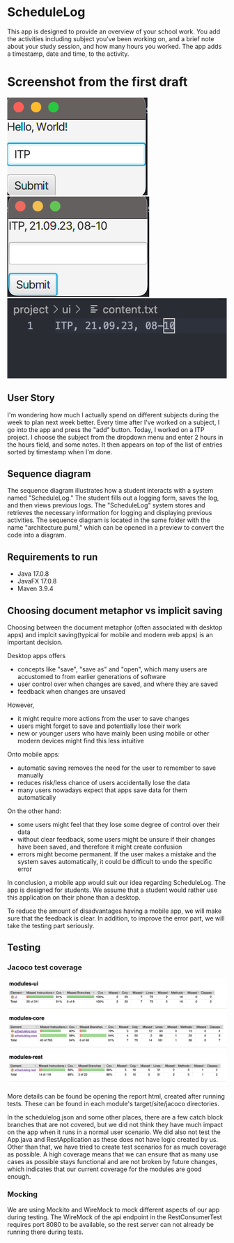# ScheduleLog
This app is designed to provide an overview of your school work. You add the activities including subject you've been working on, and a brief note about your study session, and how many hours you worked. The app adds a timestamp, date and time, to the activity.

# Screenshot from the first draft
![](/assets/release1png/startMenu.png) 
![](/assets/release1png/submit.png)
![](/assets/release1png/readToFile.png)

## User Story
I'm wondering how much I actually spend on different subjects during the week to plan next week better. Every time after I've worked on a subject, I go into the app and press the "add" button. Today, I worked on a ITP project. I choose the subject from the dropdown menu and enter 2 hours in the hours field, and some notes. It then appears on top of the list of entries sorted by timestamp when I'm done.

## Sequence diagram
The sequence diagram illustrates how a student interacts with a system named "ScheduleLog." The student fills out a logging form, saves the log, and then views previous logs. The "ScheduleLog" system stores and retrieves the necessary information for logging and displaying previous activities. The sequence diagram is located in the same folder with the name "architecture.puml," which can be opened in a preview to convert the code into a diagram.

## Requirements to run
- Java 17.0.8
- JavaFX 17.0.8
- Maven 3.9.4

## Choosing document metaphor vs implicit saving

Choosing between the document metaphor (often associated with desktop apps) and implcit saving(typical for mobile and modern web apps) is an important decision. 

Desktop apps offers
- concepts like "save", "save as" and "open", which many users are accustomed to from earlier generations of software
- user control over when changes are saved, and where they are saved
- feedback when changes are unsaved

However, 
- it might require more actions from the user to save changes
- users might forget to save and potentially lose their work
- new or younger users who have mainly been using mobile or other modern devices might find this less intuitive

Onto mobile apps:
- automatic saving removes the need for the user to remember to save manually
- reduces risk/less chance of users accidentally lose the data
- many users nowadays expect that apps save data for them automatically

On the other hand:
- some users might feel that they lose some degree of control over their data
- without clear feedback, some users might be unsure if their changes have been saved, and therefore it might create confusion
- errors might become permanent. If the user makes a mistake and the system saves automatically, it could be difficult to undo the specific error

In conclusion, a mobile app would suit our idea regarding ScheduleLog. The app is designed for students. We assume that a student would rather use this application on their phone than a desktop. 

To reduce the amount of disadvantages having a mobile app, we will make sure that the feedback is clear. In addition, to improve the error part, we will take the testing part seriously. 

## Testing
### Jacoco test coverage
![image](/assets/release3png/jacoco-ui.png)
![image](/assets/release3png/jacoco-core.png)
![image](/assets/release3png/jacoco-rest.png)

More details can be found be opening the report html, created after running tests. These can be found in each module's target/site/jacoco directories. 

In the schedulelog.json and some other places, there are a few catch block branches that are not covered, but we did not think they have much impact on the app when it runs in a normal user scenario. We did also not test the App.java and RestApplication as these does not have logic created by us. Other than that, we have tried to create test scenarios for as much coverage as possible. A high coverage means that we can ensure that as many use cases as possible stays functional and are not broken by future changes, which indicates that our current coverage for the modules are good enough. 

### Mocking
We are using Mockito and WireMock to mock different aspects of our app during testing.
The WireMock of the api endpoint in the RestConsumerTest requires port 8080 to be available, so the rest server can not already be running there during tests.